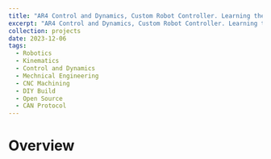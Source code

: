```yaml
---
title: "AR4 Control and Dynamics, Custom Robot Controller. Learning the Dynamics"
excerpt: "AR4 Control and Dynamics, Custom Robot Controller. Learning the Dynamics<br/><img src='/images/projects/6-DOF-AR4/1.jpg' width='550'>"
collection: projects
date: 2023-12-06
tags:
  - Robotics
  - Kinematics
  - Control and Dynamics
  - Mechnical Engineering
  - CNC Machining
  - DIY Build
  - Open Source
  - CAN Protocol
---
```


# Overview